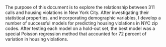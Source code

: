 The purpose of this document is to explore the relationship between 311 calls and housing violations in New York City. After investigating their statistical properties, and incorporating demographic variables, I develop a number of successful models for predicting housing violations in NYC zip codes. After testing each model on a hold-out set, the best model was a special Poisson regression method that accounted for 72 percent of variation in housing violations.
